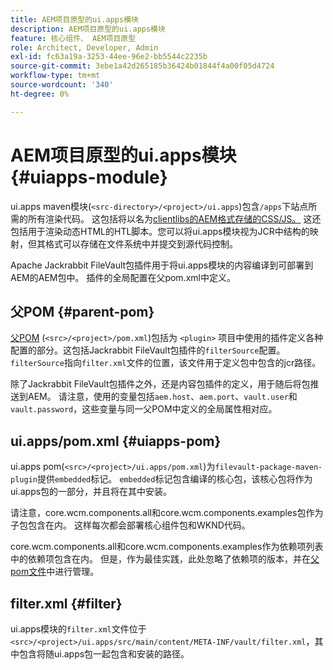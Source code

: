 ```yaml
---
title: AEM项目原型的ui.apps模块
description: AEM项目原型的ui.apps模块
feature: 核心组件、 AEM项目原型
role: Architect, Developer, Admin
exl-id: fc63a19a-3253-44ee-96e2-bb5544c2235b
source-git-commit: 3ebe1a42d265185b36424b01844f4a00f05d4724
workflow-type: tm+mt
source-wordcount: '340'
ht-degree: 0%

---
```


# AEM项目原型的ui.apps模块 {#uiapps-module}

ui.apps maven模块(`<src-directory>/<project>/ui.apps`)包含`/apps`下站点所需的所有渲染代码。 这包括将以名为[clientlibs的AEM格式存储的CSS/JS。](uifrontend.md#clientlibs) 这还包括用于渲染动态HTML的HTL脚本。您可以将ui.apps模块视为JCR中结构的映射，但其格式可以存储在文件系统中并提交到源代码控制。

Apache Jackrabbit FileVault包插件用于将ui.apps模块的内容编译到可部署到AEM的AEM包中。 插件的全局配置在父pom.xml中定义。

## 父POM {#parent-pom}

[父POM](/help/developing/archetype/using.md#parent-pom) (`<src>/<project>/pom.xml`)包括为 `<plugin>` 项目中使用的插件定义各种配置的部分。这包括Jackrabbit FileVault包插件的`filterSource`配置。 `filterSource`指向`filter.xml`文件的位置，该文件用于定义包中包含的jcr路径。

除了Jackrabbit FileVault包插件之外，还是内容包插件的定义，用于随后将包推送到AEM。 请注意，使用的变量包括`aem.host`、`aem.port`、`vault.user`和`vault.password`，这些变量与同一父POM中定义的全局属性相对应。

## ui.apps/pom.xml {#uiapps-pom}

ui.apps pom(`<src>/<project>/ui.apps/pom.xml`)为`filevault-package-maven-plugin`提供`embedded`标记。 `embedded`标记包含编译的核心包，该核心包将作为ui.apps包的一部分，并且将在其中安装。

请注意，core.wcm.components.all和core.wcm.components.examples包作为子包包含在内。 这样每次都会部署核心组件包和WKND代码。

core.wcm.components.all和core.wcm.components.examples作为依赖项列表中的依赖项包含在内。 但是，作为最佳实践，此处忽略了依赖项的版本，并在[父pom文件](/help/developing/archetype/using.md#core-components)中进行管理。

## filter.xml {#filter}

ui.apps模块的`filter.xml`文件位于`<src>/<project>/ui.apps/src/main/content/META-INF/vault/filter.xml`，其中包含将随ui.apps包一起包含和安装的路径。
